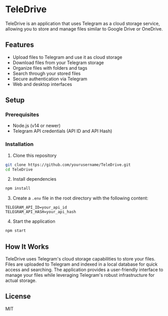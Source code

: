 # TeleDrive

TeleDrive is an application that uses Telegram as a cloud storage service, allowing you to store and manage files similar to Google Drive or OneDrive.

## Features

- Upload files to Telegram and use it as cloud storage
- Download files from your Telegram storage
- Organize files with folders and tags
- Search through your stored files
- Secure authentication via Telegram
- Web and desktop interfaces

## Setup

### Prerequisites

- Node.js (v14 or newer)
- Telegram API credentials (API ID and API Hash)

### Installation

1. Clone this repository
```bash
git clone https://github.com/yourusername/TeleDrive.git
cd TeleDrive
```

2. Install dependencies
```bash
npm install
```

3. Create a `.env` file in the root directory with the following content:
```
TELEGRAM_API_ID=your_api_id
TELEGRAM_API_HASH=your_api_hash
```

4. Start the application
```bash
npm start
```

## How It Works

TeleDrive uses Telegram's cloud storage capabilities to store your files. Files are uploaded to Telegram and indexed in a local database for quick access and searching. The application provides a user-friendly interface to manage your files while leveraging Telegram's robust infrastructure for actual storage.

## License

MIT